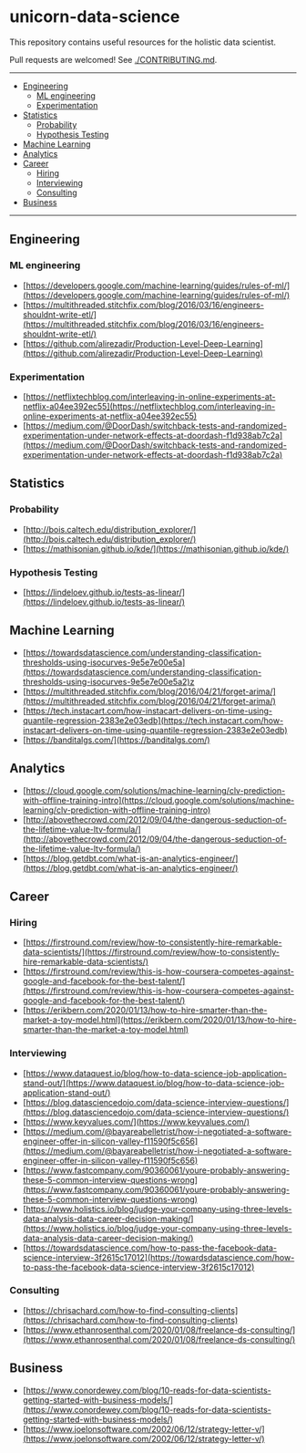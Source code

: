 # unicorn-data-science
This repository contains useful resources for the holistic data scientist. 

Pull requests are welcomed! See [./CONTRIBUTING.md](Contributing).

--------------------

<!-- toc -->

- [Engineering](#engineering)
  * [ML engineering](#ml-engineering)
  * [Experimentation](#experimentation)
- [Statistics](#statistics)
  * [Probability](#probability)
  * [Hypothesis Testing](#hypothesis-testing)
- [Machine Learning](#machine-learning)
- [Analytics](#analytics)
- [Career](#career)
  * [Hiring](#hiring)
  * [Interviewing](#interviewing)
  * [Consulting](#consulting)
- [Business](#business)

<!-- tocstop -->

--------------------

## Engineering

### ML engineering
- [https://developers.google.com/machine-learning/guides/rules-of-ml/](https://developers.google.com/machine-learning/guides/rules-of-ml/)
- [https://multithreaded.stitchfix.com/blog/2016/03/16/engineers-shouldnt-write-etl/](https://multithreaded.stitchfix.com/blog/2016/03/16/engineers-shouldnt-write-etl/)
- [https://github.com/alirezadir/Production-Level-Deep-Learning](https://github.com/alirezadir/Production-Level-Deep-Learning)
### Experimentation
- [https://netflixtechblog.com/interleaving-in-online-experiments-at-netflix-a04ee392ec55](https://netflixtechblog.com/interleaving-in-online-experiments-at-netflix-a04ee392ec55)
- [https://medium.com/@DoorDash/switchback-tests-and-randomized-experimentation-under-network-effects-at-doordash-f1d938ab7c2a](https://medium.com/@DoorDash/switchback-tests-and-randomized-experimentation-under-network-effects-at-doordash-f1d938ab7c2a)

## Statistics

### Probability
- [http://bois.caltech.edu/distribution_explorer/](http://bois.caltech.edu/distribution_explorer/)
- [https://mathisonian.github.io/kde/](https://mathisonian.github.io/kde/)
### Hypothesis Testing
- [https://lindeloev.github.io/tests-as-linear/](https://lindeloev.github.io/tests-as-linear/)

## Machine Learning
- [https://towardsdatascience.com/understanding-classification-thresholds-using-isocurves-9e5e7e00e5a](https://towardsdatascience.com/understanding-classification-thresholds-using-isocurves-9e5e7e00e5a2)z
- [https://multithreaded.stitchfix.com/blog/2016/04/21/forget-arima/](https://multithreaded.stitchfix.com/blog/2016/04/21/forget-arima/)
- [https://tech.instacart.com/how-instacart-delivers-on-time-using-quantile-regression-2383e2e03edb](https://tech.instacart.com/how-instacart-delivers-on-time-using-quantile-regression-2383e2e03edb)
- [https://banditalgs.com/](https://banditalgs.com/)

## Analytics
- [https://cloud.google.com/solutions/machine-learning/clv-prediction-with-offline-training-intro](https://cloud.google.com/solutions/machine-learning/clv-prediction-with-offline-training-intro)
- [http://abovethecrowd.com/2012/09/04/the-dangerous-seduction-of-the-lifetime-value-ltv-formula/](http://abovethecrowd.com/2012/09/04/the-dangerous-seduction-of-the-lifetime-value-ltv-formula/)
- [https://blog.getdbt.com/what-is-an-analytics-engineer/](https://blog.getdbt.com/what-is-an-analytics-engineer/)

## Career

### Hiring
- [https://firstround.com/review/how-to-consistently-hire-remarkable-data-scientists/](https://firstround.com/review/how-to-consistently-hire-remarkable-data-scientists/)
- [https://firstround.com/review/this-is-how-coursera-competes-against-google-and-facebook-for-the-best-talent/](https://firstround.com/review/this-is-how-coursera-competes-against-google-and-facebook-for-the-best-talent/)
- [https://erikbern.com/2020/01/13/how-to-hire-smarter-than-the-market-a-toy-model.html](https://erikbern.com/2020/01/13/how-to-hire-smarter-than-the-market-a-toy-model.html)
### Interviewing
- [https://www.dataquest.io/blog/how-to-data-science-job-application-stand-out/](https://www.dataquest.io/blog/how-to-data-science-job-application-stand-out/)
- [https://blog.datasciencedojo.com/data-science-interview-questions/](https://blog.datasciencedojo.com/data-science-interview-questions/)
- [https://www.keyvalues.com/](https://www.keyvalues.com/)
- [https://medium.com/@bayareabelletrist/how-i-negotiated-a-software-engineer-offer-in-silicon-valley-f11590f5c656](https://medium.com/@bayareabelletrist/how-i-negotiated-a-software-engineer-offer-in-silicon-valley-f11590f5c656)
- [https://www.fastcompany.com/90360061/youre-probably-answering-these-5-common-interview-questions-wrong](https://www.fastcompany.com/90360061/youre-probably-answering-these-5-common-interview-questions-wrong)
- [https://www.holistics.io/blog/judge-your-company-using-three-levels-data-analysis-data-career-decision-making/](https://www.holistics.io/blog/judge-your-company-using-three-levels-data-analysis-data-career-decision-making/)
- [https://towardsdatascience.com/how-to-pass-the-facebook-data-science-interview-3f2615c17012](https://towardsdatascience.com/how-to-pass-the-facebook-data-science-interview-3f2615c17012)
### Consulting
- [https://chrisachard.com/how-to-find-consulting-clients](https://chrisachard.com/how-to-find-consulting-clients)
- [https://www.ethanrosenthal.com/2020/01/08/freelance-ds-consulting/](https://www.ethanrosenthal.com/2020/01/08/freelance-ds-consulting/)

## Business
- [https://www.conordewey.com/blog/10-reads-for-data-scientists-getting-started-with-business-models/](https://www.conordewey.com/blog/10-reads-for-data-scientists-getting-started-with-business-models/)
- [https://www.joelonsoftware.com/2002/06/12/strategy-letter-v/](https://www.joelonsoftware.com/2002/06/12/strategy-letter-v/)
